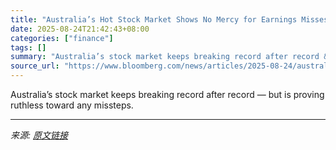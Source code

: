 ```yaml
---
title: "Australia’s Hot Stock Market Shows No Mercy for Earnings Misses"
date: 2025-08-24T21:42:43+08:00
categories: ["finance"]
tags: []
summary: "Australia’s stock market keeps breaking record after record &mdash; but is proving ruthless toward any missteps."
source_url: "https://www.bloomberg.com/news/articles/2025-08-24/australia-s-hot-stock-market-shows-no-mercy-for-earnings-misses"
---
```


Australia’s stock market keeps breaking record after record &mdash; but is proving ruthless toward any missteps.

---

*来源: [原文链接](https://www.bloomberg.com/news/articles/2025-08-24/australia-s-hot-stock-market-shows-no-mercy-for-earnings-misses)*
